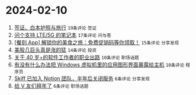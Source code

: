 # 2024-02-10

1. [签证、白本护照与旅行](https://www.v2ex.com/t/1015219) `19条评论` `签证`
1. [问个支持 LTE/5G 的笔记本](https://www.v2ex.com/t/1015208) `17条评论` `问与答`
1. [[餐刻 App] 解锁你的美食之旅：免费促销码等你领取！](https://www.v2ex.com/t/1015211) `15条评论` `分享发现`
1. [美股几巨头真是涨的猛](https://www.v2ex.com/t/1015216) `14条评论` `投资`
1. [关于 40 岁+的软件工作者的职业出路](https://www.v2ex.com/t/1015221) `10条评论` `职场话题`
1. [有没有什么办法把 Windows 虚拟机里的应用图形界面暴露给主机](https://www.v2ex.com/t/1015213) `10条评论` `程序员`
1. [Skiff 已加入 Notion 团队，半年后关闭服务](https://www.v2ex.com/t/1015215) `6条评论` `分享发现`
1. [给 V 友们拜年了](https://www.v2ex.com/t/1015214) `6条评论` `职场话题`
